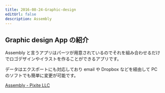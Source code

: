 ```yaml
---
title: 2016-08-24-Graphic-design
editUrl: false
description: Assembly
---
```


## Graphic design App の紹介

Assembly と言うアプリはパーツが用意されているのでそれを組み合わせるだけでロゴデザインやイラストを作ることができるアプリです。

データはエクスポートにも対応しており email や Dropbox などを経由して PC のソフトでも簡単に変更が可能です。

[Assembly - Pixite LLC](https://itunes.apple.com/jp/app/assembly-design-graphics-icons/id1024210402?mt=8)
